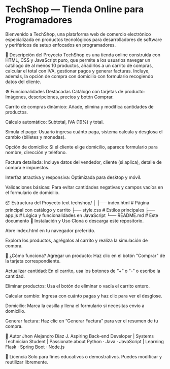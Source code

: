 # TechShop — Tienda Online para Programadores
Bienvenido a TechShop, una plataforma web de comercio electrónico especializada en productos tecnológicos para desarrolladores de software y periféricos de setup enfocados en programadores.

🚀 Descripción del Proyecto
TechShop es una tienda online construida con HTML, CSS y JavaScript puro, que permite a los usuarios navegar un catálogo de al menos 10 productos, añadirlos a un carrito de compras, calcular el total con IVA, gestionar pagos y generar facturas. Incluye, además, la opción de compra con domicilio con formulario recogiendo datos del cliente.

⚙️ Funcionalidades Destacadas
Catálogo con tarjetas de producto: Imágenes, descripciones, precios y botón Comprar.

Carrito de compras dinámico: Añade, elimina y modifica cantidades de productos.

Cálculo automático: Subtotal, IVA (19%) y total.

Simula el pago: Usuario ingresa cuánto paga, sistema calcula y desglosa el cambio (billetes y monedas).

Opción de domicilio: Si el cliente elige domicilio, aparece formulario para nombre, dirección y teléfono.

Factura detallada: Incluye datos del vendedor, cliente (si aplica), detalle de compra e impuestos.

Interfaz atractiva y responsiva: Optimizada para desktop y móvil.

Validaciones básicas: Para evitar cantidades negativas y campos vacíos en el formulario de domicilio.

📦 Estructura del Proyecto
text
techshop/
│
├── index.html        # Página principal con catálogo y carrito
├── style.css         # Estilos principales
├── app.js            # Lógica y funcionalidades en JavaScript
└── README.md         # Este documento
🚩 Instalación y Uso
Clona o descarga este repositorio.

Abre index.html en tu navegador preferido.

Explora los productos, agrégalos al carrito y realiza la simulación de compra.

📝 ¿Cómo funciona?
Agregar un producto: Haz clic en el botón "Comprar" de la tarjeta correspondiente.

Actualizar cantidad: En el carrito, usa los botones de “+” o “-” o escribe la cantidad.

Eliminar productos: Usa el botón de eliminar o vacía el carrito entero.

Calcular cambio: Ingresa con cuánto pagas y haz clic para ver el desglose.

Domicilio: Marca la casilla y llena el formulario si necesitas envío a domicilio.

Generar factura: Haz clic en “Generar Factura” para ver el resumen de tu compra.


👤 Autor
Jhon Alejandro Diaz J.
Aspiring Back-end Developer | Systems Technician Student | Passionate about Python · Java · JavaScript | Learning Flask · Spring Boot · Node.js

📃 Licencia
Solo para fines educativos o demostrativos. Puedes modificar y reutilizar libremente.

